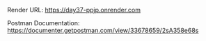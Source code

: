 Render URL: https://day37-ppjp.onrender.com  
  
Postman Documentation: https://documenter.getpostman.com/view/33678659/2sA358e68s
